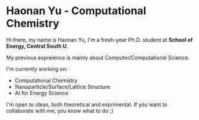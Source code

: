 # Haonan Yu - Computational Chemistry

Hi there, my name is Haonan Yu, I'm a fresh-year Ph.D. student at **School of Energy, Central South U**.

My previous expreience is mainly about Computer/Computational Science.

I'm currently working on:

- Computational Chemistry
- Nanoparticle/Surface/Lattice Structure
- AI for Energy Science

I'm open to ideas, both theoretical and exprimental. If you want to collaborate with me, you know what to do ;)
